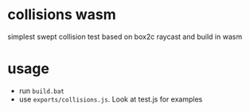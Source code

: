 # collisions wasm

simplest swept collision test based on box2c raycast and build in wasm

# usage

- run `build.bat`
- use `exports/collisions.js`. Look at test.js for examples


